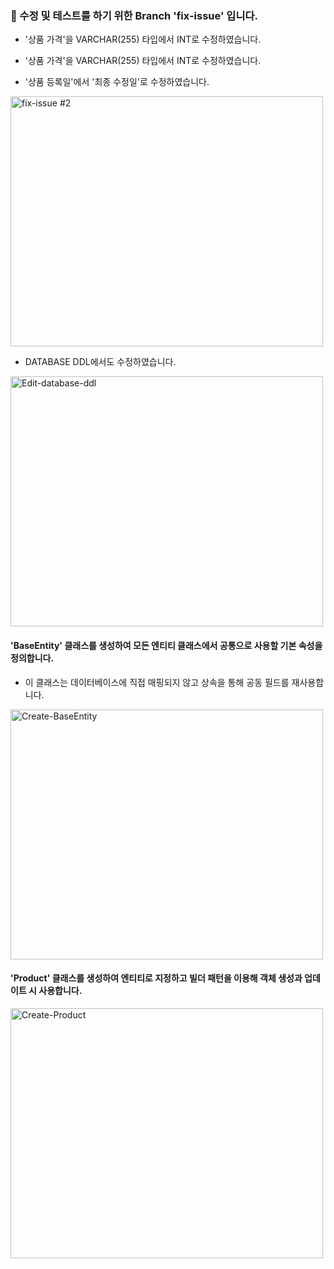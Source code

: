 ### 🌱 수정 및 테스트를 하기 위한 Branch 'fix-issue' 입니다.
- '상품 가격'을 VARCHAR(255) 타입에서 INT로 수정하였습니다.

- '상품 가격'을 VARCHAR(255) 타입에서 INT로 수정하였습니다.

- '상품 등록일'에서 '최종 수정일'로 수정하였습니다.
  
<img src="https://github.com/user-attachments/assets/0485130c-00e1-4de8-b381-79068194290d" alt="fix-issue #2"
width="500" height="400">

- DATABASE DDL에서도 수정하였습니다.
  
<img src="https://github.com/user-attachments/assets/43d8ca18-0f11-4cb6-b852-fd57e1204ee0" alt="Edit-database-ddl"
width="500" height="400">

#### 'BaseEntity' 클래스를 생성하여 모든 엔티티 클래스에서 공통으로 사용할 기본 속성을 정의합니다.
- 이 클래스는 데이터베이스에 직접 매핑되지 않고 상속을 통해 공동 필드를 재사용합니다.
  
<img src="https://github.com/user-attachments/assets/14554ce1-18bf-4256-91ba-21ab1728c114" alt="Create-BaseEntity"
width="500" height="400">

#### 'Product' 클래스를 생성하여 엔티티로 지정하고 빌더 패턴을 이용해 객체 생성과 업데이트 시 사용합니다. 

 
<img src="https://github.com/user-attachments/assets/ee3f565a-ef23-445d-b33e-6c0c157df20d" alt="Create-Product"
width="500" height="400">
